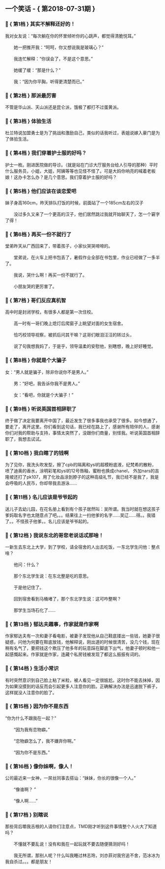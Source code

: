 ## 一个笑话 - { 第2018-07-31期 }
</hr>

### :jack_o_lantern: { 第1档 } 其实不解释还好的！
我对女友说：“每次躺在你的怀里倾听你的心跳声，都觉得清脆悦耳。”<br/><br/>　　她一把推开我：“呵呵，你又想说我是玻璃心？”<br/><br/>　　我连忙解释：“你误会了，不是这个意思。”<br/><br/>　　她缓了缓：“那是什么？”<br/><br/>　　我：“因为你平胸，听得更清楚而已。”


### :jack_o_lantern: { 第2档 } 那派最厉害
不管是华山派、天山派还是昆仑派，饿极了都打不过蛋黄派。


### :jack_o_lantern: { 第3档 } 体验生活
杜兰特说加盟勇士是为了挑战和激励自己，类似的话我听过，表姐说嫁入豪门是为了体验生活。


### :jack_o_lantern: { 第4档 } 我们穿着护士服的好吗？
护士一枚。刚进医院做的导诊。（就是站在门诊大厅服务台给人引导的那种）平时什么服务员，小姐，大姐，阿姨等等也见怪不怪了。可是大妈你响亮的喊着老板娘！这办卡怎么办？是几个意思。我们穿着护士服的好吗？


### :jack_o_lantern: { 第5档 } 他们应该在谈恋爱吧
妹子身高160cm，昨天排队打饭的时候，前面站了一个185cm左右的汉子<br/><br/>　　没过多久又来了一个更高的汉子，他们居然跳过我就开始聊天了，怎一个窘字了得！


### :jack_o_lantern: { 第6档 } 再买一份不就行了
堂弟昨天从广西回来了，带着孩子，小家伙哭哭啼啼的。<br/><br/>　　堂弟说，在火车上把书包丢了，暑假作业全部在书包里，作业已经做了一多半了。<br/><br/>　　我说，哭什么啊！再买一份不就行了。<br/><br/>　　小朋友哭的更厉害了。


### :jack_o_lantern: { 第7档 } 哥们反应真机智
高中时是封闭学校，有很多人都是第一次住校。<br/><br/>　　高一时有一哥们晚上熄灯后爬窗子上眺望对面的女生宿舍。<br/><br/>　　恰巧校领导视察，被抓后问其干嘛？这哥们眼泪汪汪的转过头，<br/><br/>　　说了句我想我妈了，于是乎，领导温柔的安慰他，别瞎想，晚上好好睡觉。


### :jack_o_lantern: { 第8档 } 你就是个大骗子
女：“男人就是骗子，除非你说你不是男人。”<br/><br/>　　男：“好吧，我告诉你我不是男人。”<br/><br/>　　女：“看吧，你就是个大骗子！”


### :jack_o_lantern: { 第9档 } 听说英国首相辞职了
终于做了决定我要离开中国了，最近发生了很多事我也承受了很多。如今想通了，要走了，离开这里。你们看到这句话，我已经在路上了，感谢所有陪伴的人，感谢你们对我的帮助与支持，事情太突然了，没跟你们商量，别怪我。听说英国首相辞职了，我想去试试。


### :jack_o_lantern: { 第10档 } 我白瞎了的钱啊
为了见你，我洗头吹发型，擦了cpb的隔离和ysl的超模粉底液，纪梵希的散粉，喷了迪奥的香水，涂明彩笔和ysl的12号唇釉，蜜粉也换成chanel， 外加nars的吉隆坡还打了pk107，用了化妆品涂到脖子的这种高级礼节，我已经不是我了，我是会呼吸的人民币，你却带我去游泳……


### :jack_o_lantern: { 第11档 } 名儿应该是爷爷起的
送儿子去幼儿园，在花名册上看到有个孩子居然叫：吴所谓。我当时就在想这孩子爹妈取名字也太随意点了吧。。。结果往上一扫他爹的名字……吴辽……得。。我错了。。不怪孩子他爹。。名儿应该是爷爷起的。


### :jack_o_lantern: { 第12档 } 我说东北的哥您老说话忒那啥！
一新生去东北上大学，到了学校，请全宿舍的人出去吃饭，一东北学生问他：整点啥？<br/><br/>　　他问：什么？<br/><br/>　　那个东北学生说：在东北整是吃的意思。<br/><br/>　　于是他记住了。<br/><br/>　　回到宿舍看到马桶堵了，那个东北学生说：这可咋整啊？<br/><br/>　　那学生当场石化了……


### :jack_o_lantern: { 第13档 } 郁达夫趣事，作家就是作家啊
作家郁达夫有一次和妻子看电影，被妻子发现他从自己鞋底搂出一些钱，她妻子很疑惑，问他为何要在鞋底放钱，他解释说，刚出道的时候很清苦，没几个钱，现在稍有名气了，要把钱这个欺压了他多年的玩意踩在脚底下出气，他妻子顿时和他一起感慨起来。作家就是作家，连藏个私房钱被发现了都这么振振有词的。


### :jack_o_lantern: { 第14档 } 生活小常识
有时突然意识到自己脸上粘了米粒，被人看见一定很尴尬。这时你不能去抹掉，因为如果没摸到的话反而会引起更多人注意你的脸。正确解决办法是迅速脱下裤子，这样就没人注意你的脸了。


### :jack_o_lantern: { 第15档 } 因为你不是东西
“你为什么不跟我在一起？”<br/><br/>　　“因为我有恋物癖。”<br/><br/>　　“恋物癖怎么了，我不嫌弃你啊。”<br/><br/>　　“因为你不是东西。”


### :jack_o_lantern: { 第16档 } 像你妹啊，像人！
公司最近来一女神，一屌丝同事去搭讪：“妹妹，你长的很像一个人。”<br/><br/>　　“像谁啊？ ”<br/><br/>　　“像人啊……”


### :jack_o_lantern: { 第17档 } 别瞎说
那些背后嚼我舌根的人请你们注意点，TMD刚才听到这件事情整个人火大了知道吗？<br/><br/>　　不懂就不要乱说！没有和我在一起玩就不要去随便猜测好吗！<br/><br/>　　我无所谓，那别人呢？什么叫我睡过林志玲，刘亦菲对我穷追不舍，范冰冰为我自杀过。。。都是朋友！


